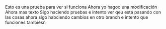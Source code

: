 Esto es una prueba para ver si funciona
Ahora yo hagoo una modificación
Ahora mas texto
Sigo haciendo pruebas e intento ver qeu está pasando con las cosas
ahora sigo habciendo cambios en otro branch e intento que funciones tambiésn